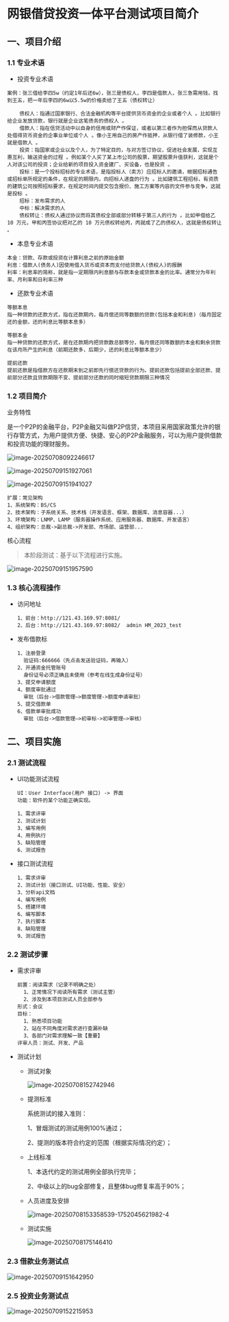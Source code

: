 # 网银借贷投资一体平台测试项目简介
## 一、项目介绍

### 1.1 专业术语

- 投资专业术语

```
案例：张三借给李四5w（约定1年后还6w），张三是债权人，李四是借款人，张三急需用钱，找到王五，把一年后李四的6w以5.5w的价格卖给了王五（债权转让）

	债权人：指通过国家银行、合法金融机构等平台提供货币资金的企业或者个人 。比如银行给企业发放贷款，银行就是企业这笔债务的债权人 。
	借款人：指在信贷活动中以自身的信用或财产作保证，或者以第三者作为担保而从贷款人处借得货币资金的企事业单位或个人 。像小王用自己的房产作抵押，从银行借了装修款，小王就是借款人 。
	投资：指国家或企业以及个人，为了特定目的，与对方签订协议，促进社会发展，实现互惠互利，输送资金的过程 。例如某个人买了某上市公司的股票，期望股票升值获利，这就是个人对该公司的投资；企业给新的项目投入资金建厂、买设备，也是投资 。
	投标：是一个投标招标的专业术语，是指投标人（卖方）应招标人的邀请，根据招标通告或招标单所规定的条件，在规定的期限内，向招标人递盘的行为 。比如建筑工程招标，有资质的建筑公司按照招标要求，在规定时间内提交包含报价、施工方案等内容的文件参与竞争，这就是投标 。
	招标：发布需求的人
	中标：解决需求的人
	债权转让：债权人通过协议而将其债权全部或部分转移于第三人的行为 。比如甲借给乙 10 万元，甲和丙签协议把对乙的 10 万元债权转给丙，丙就成了乙的债权人，这就是债权转让 。
```

- 本息专业术语

```
本金：贷款、存款或投资在计算利息之前的原始金额
利息：借款人(债务人)因使用借入货币或资本而支付给贷款人(债权人)的报酬
利率：利息率的简称，就是指一定期限内利息额与存款本金或贷款本金的比率。通常分为年利率、月利率和日利率三种
```

- 还款专业术语

```
等额本息
指一种贷款的还款方式，指在还款期内，每月偿还同等数额的贷款(包括本金和利息)（每月固定还的金额，还的利息比等额本息多）

等额本金
指一种贷款的还款方式，是在还款期内把贷款数总额等分，每月偿还同等数额的本金和剩余贷款在该月所产生的利息（前期还款多，后期少，还的利息比等额本息少）

提前还款
提前还款是指借款方在还款期末到之前即先行偿还贷款的行为。提前还款包括提前全部还款、提前部分还款且贷款期限不变、提前部分还款的同时缩短贷款期限三种情况
```

### 1.2 项目简介

业务特性

是一个P2P的金融平台，P2P金融又叫做P2P信贷，本项目采用国家政策允许的银行存管方式，为用户提供方便、快捷、安心的P2P金融服务，可以为用户提供借款和投资功能的理财服务。

![image-20250708092246617](https://github.com/user-attachments/assets/b31a0600-0bc6-4081-82a4-48ec300234e5)

![image-20250709151927061](https://github.com/user-attachments/assets/911953ed-37cf-484d-a09f-4b33617aec52)

![image-20250709151941027](https://github.com/user-attachments/assets/353cd9de-7b2a-4b6f-b96d-fb98af8dc46b)


```
扩展：常见架构
1、系统架构：BS/CS
2、技术架构：子系统关系、技术栈（开发语言、框架、数据库、消息容器...）
3、环境架构：LNMP、LAMP（服务器操作系统、应用服务器、数据库、开发语言）
4、组织架构：总裁->副总裁->开发部、市场部、运营部...
```

核心流程

> 本阶段测试：基于以下流程进行实施。

![image-20250709151957590](https://github.com/user-attachments/assets/15d98991-f229-4f9b-8258-1da830fd5c42)


### 1.3 核心流程操作

- 访问地址

  ```
  1、前台：http://121.43.169.97:8081/
  2、后台：http://121.43.169.97:8082/  admin HM_2023_test
  ```

- 发布借款标

  ```
  1、注册登录
  	验证码:666666（先点击发送验证码，再输入）
  2、开通资金托管账号
  	身份证号必须正确且未使用（参考在线生成身份证号）
  3、提交申请额度
  4、额度审批通过
  	审批（后台->借款管理—>额度管理->额度申请审批）
  5、提交借款单
  6、借款单审批成功
  	审批（后台->借款管理—>初审标->初审管理—>审核）
  ```

## 二、项目实施

### 2.1 测试流程

- UI功能测试流程

  ```
  UI：User Interface(用户 接口) -> 界面
  功能：软件的某个功能正确实现。
  ```

  ```
  1、需求评审
  2、测试计划
  3、编写用例
  4、用例执行
  5、缺陷管理
  6、测试报告
  ```

- 接口测试流程

  ```
  1、需求评审
  2、测试计划（接口测试、UI功能、性能、安全）
  3、分析api文档
  4、编写用例
  5、搭建环境
  6、编写脚本
  7、执行脚本
  8、缺陷管理
  9、测试报告
  ```

### 2.2 测试步骤

- 需求评审

  ```
  前置：阅读需求（记录不明确之处）
  	1、正常情况下阅读所有需求（测试主管）
  	2、涉及到本项目测试人员全部参与
  形式：会议
  目标：
  	1、熟悉项目功能
  	2、站在不同角度对需求进行查漏补缺
  	3、各部门对需求理解一致【重要】
  评审人员：测试、开发、产品
  ```

- 测试计划

  - 测试对象

    ![image-20250708152742946](https://github.com/user-attachments/assets/1ac382a7-005f-4251-9b99-7deb4becd0b5)


  - 提测标准

    系统测试的接入准则：

    1、冒烟测试的测试用例100%通过；

    2、提测的版本符合约定的范围（根据实际情况约定）；

  - 上线标准

    1、本迭代约定的测试用例全部执行完毕；

    2、中级以上的bug全部修复，且整体bug修复率高于90%；

  - 人员进度及安排

    ![image-20250708153358539-1752045621982-4](https://github.com/user-attachments/assets/30ecbaeb-2d51-4715-99d1-309a2626680b)


  - 测试实施

    ![image-20250708175146410](https://github.com/user-attachments/assets/8121254b-ab38-4b25-999c-c0cf3eb9d6fa)


### 2.3 借款业务测试点

![image-20250709151642950](https://github.com/user-attachments/assets/8275d74d-e720-4a67-8ce1-e1e3c7120938)


### 2.5 投资业务测试点

![image-20250709152215953](https://github.com/user-attachments/assets/e09ae133-17f4-4a57-9dc6-7177748c8c1c)
